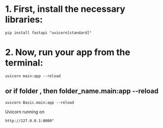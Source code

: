 # 1. First, install the necessary libraries:
```
pip install fastapi "uvicorn[standard]"
```

# 2. Now, run your app from the terminal:
```
uvicorn main:app --reload
```
## or if folder , then folder_name.main:app --reload
```
uvicorn Basic.main:app --reload
```
Uvicorn running on
```
http://127.0.0.1:8000"
```